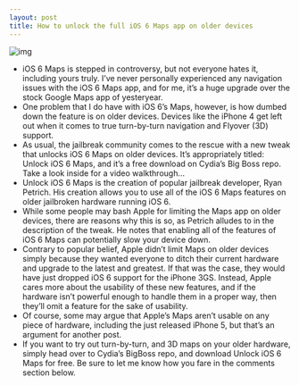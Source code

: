 ```yaml
---
layout: post
title: How to unlock the full iOS 6 Maps app on older devices
---
```

![img](http://media.idownloadblog.com/wp-content/uploads/2012/06/3D-Maps-icon.png)
* iOS 6 Maps is stepped in controversy, but not everyone hates it, including yours truly. I’ve never personally experienced any navigation issues with the iOS 6 Maps app, and for me, it’s a huge upgrade over the stock Google Maps app of yesteryear.
* One problem that I do have with iOS 6’s Maps, however, is how dumbed down the feature is on older devices. Devices like the iPhone 4 get left out when it comes to true turn-by-turn navigation and Flyover (3D) support.
* As usual, the jailbreak community comes to the rescue with a new tweak that unlocks iOS 6 Maps on older devices. It’s appropriately titled: Unlock iOS 6 Maps, and it’s a free download on Cydia’s Big Boss repo. Take a look inside for a video walkthrough…
* Unlock iOS 6 Maps is the creation of popular jailbreak developer, Ryan Petrich. His creation allows you to use all of the iOS 6 Maps features on older jailbroken hardware running iOS 6.
* While some people may bash Apple for limiting the Maps app on older devices, there are reasons why this is so, as Petrich alludes to in the description of the tweak. He notes that enabling all of the features of iOS 6 Maps can potentially slow your device down.
* Contrary to popular belief, Apple didn’t limit Maps on older devices simply because they wanted everyone to ditch their current hardware and upgrade to the latest and greatest. If that was the case, they would have just dropped iOS 6 support for the iPhone 3GS. Instead, Apple cares more about the usability of these new features, and if the hardware isn’t powerful enough to handle them in a proper way, then they’ll omit a feature for the sake of usability.
* Of course, some may argue that Apple’s Maps aren’t usable on any piece of hardware, including the just released iPhone 5, but that’s an argument for another post.
* If you want to try out turn-by-turn, and 3D maps on your older hardware, simply head over to Cydia’s BigBoss repo, and download Unlock iOS 6 Maps for free. Be sure to let me know how you fare in the comments section below.

